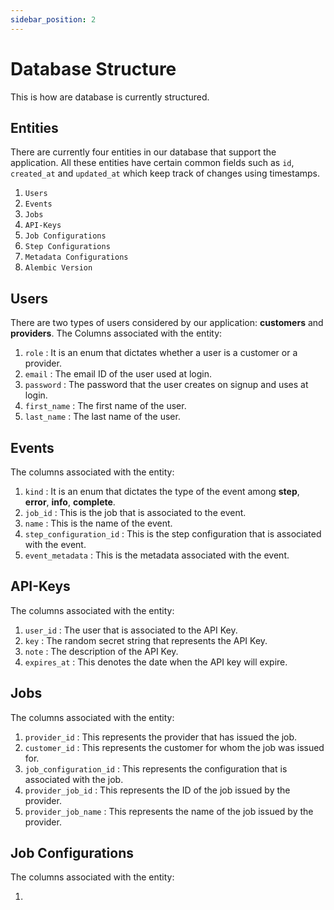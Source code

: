 ```yaml
---
sidebar_position: 2
---
```


# Database Structure

This is how are database is currently structured.

## Entities

There are currently four entities in our database that support the application. All these entities have certain common fields such as `id`, `created_at` and `updated_at` which keep track of changes using timestamps.

1. `Users`
2. `Events`
3. `Jobs`
4. `API-Keys`
5. `Job Configurations`
6. `Step Configurations`
7. `Metadata Configurations`
8. `Alembic Version`

## Users

There are two types of users considered by our application: **customers** and **providers**.
The Columns associated with the entity:

1. `role` : It is an enum that dictates whether a user is a customer or a provider.
2. `email` : The email ID of the user used at login.
3. `password` : The password that the user creates on signup and uses at login.
4. `first_name` : The first name of the user.
5. `last_name` : The last name of the user.

## Events

The columns associated with the entity:

1. `kind` : It is an enum that dictates the type of the event among **step**, **error**, **info**, **complete**.
2. `job_id` : This is the job that is associated to the event.
3. `name` : This is the name of the event.
4. `step_configuration_id` : This is the step configuration that is associated with the event.
5. `event_metadata` : This is the metadata associated with the event.

## API-Keys

The columns associated with the entity:

1. `user_id` : The user that is associated to the API Key.
2. `key` : The random secret string that represents the API Key.
3. `note` : The description of the API Key.
4. `expires_at` : This denotes the date when the API key will expire.

## Jobs

The columns associated with the entity:

1. `provider_id` : This represents the provider that has issued the job.
2. `customer_id` : This represents the customer for whom the job was issued for.
3. `job_configuration_id` : This represents the configuration that is associated with the job.
4. `provider_job_id` : This represents the ID of the job issued by the provider.
5. `provider_job_name` : This represents the name of the job issued by the provider.

## Job Configurations

The columns associated with the entity:

1.
